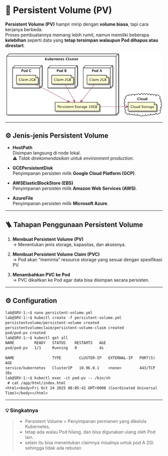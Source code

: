 # 🧱 Persistent Volume (PV)

**Persistent Volume (PV)** hampir mirip dengan **volume biasa**, tapi cara kerjanya berbeda.  
Proses pembuatannya memang lebih rumit, namun memiliki beberapa **kelebihan** seperti data yang **tetap tersimpan walaupun Pod dihapus atau direstart**.

![Architecture](../images/persistent-volume.jpg)

---

## ⚙️ Jenis-jenis Persistent Volume

- **HostPath**  
  Disimpan langsung di node lokal.  
  ⚠️ *Tidak direkomendasikan untuk environment production.*

- **GCEPersistentDisk**  
  Penyimpanan persisten milik **Google Cloud Platform (GCP)**.

- **AWSElasticBlockStore (EBS)**  
  Penyimpanan persisten milik **Amazon Web Services (AWS)**.

- **AzureFile**  
  Penyimpanan persisten milik **Microsoft Azure**.

---

## 🪜 Tahapan Penggunaan Persistent Volume

1. **Membuat Persistent Volume (PV)**  
   → Menentukan jenis storage, kapasitas, dan aksesnya.  

2. **Membuat Persistent Volume Claim (PVC)**  
   → Pod akan “meminta” resource storage yang sesuai dengan spesifikasi PV.  

3. **Menambahkan PVC ke Pod**  
   → PVC dikaitkan ke Pod agar data bisa disimpan secara persisten.

---

## ⚙️ Configuration
```
lab@SRV-1:~$ nano persistent-volume.yml
lab@SRV-1:~$ kubectl create -f persistent-volume.yml
persistentvolume/persistent-volume created
persistentvolumeclaim/persistent-volume-claim created
pod/pod-pv created
lab@SRV-1:~$ kubectl get all
NAME         READY   STATUS    RESTARTS   AGE
pod/pod-pv   1/1     Running   0          4s

NAME                 TYPE        CLUSTER-IP   EXTERNAL-IP   PORT(S)   AGE
service/kubernetes   ClusterIP   10.96.0.1    <none>        443/TCP   36s
lab@SRV-1:~$ kubectl exec -it pod-pv -- /bin/sh
 # cat /app/html/index.html
<html><body>Fri Oct 24 2025 08:05:42 GMT+0000 (Coordinated Universal Time)</body></html>
```
---

### 💡 Singkatnya
> - Persistent Volume = Penyimpanan permanen yang dikelola Kubernetes,  
> - tetap ada walau Pod hilang, dan bisa digunakan ulang oleh Pod lain.
> - selain itu bisa menentukan claimnya misalnya untuk pod A 2Gi sehingga tidak ada rebutan
